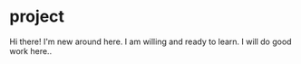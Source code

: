 # project

Hi there!
I'm new around here. I am willing and ready to learn. I will do good work here..
